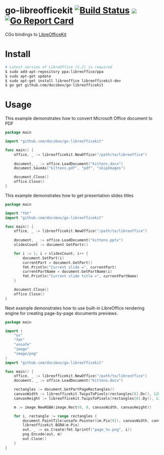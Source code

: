 # go-libreofficekit [![Build Status](https://travis-ci.org/docsbox/go-libreofficekit.svg?branch=master)](https://travis-ci.org/docsbox/go-libreofficekit) [![](https://godoc.org/github.com/docsbox/go-libreofficekit?status.svg)](https://godoc.org/github.com/docsbox/go-libreofficekit) [![Go Report Card](https://goreportcard.com/badge/github.com/docsbox/go-libreofficekit)](https://goreportcard.com/report/github.com/docsbox/go-libreofficekit)
CGo bindings to [LibreOfficeKit](https://docs.libreoffice.org/libreofficekit.html)

# Install
```bash 
# Latest version of LibreOffice (5.2) is required
$ sudo add-apt-repository ppa:libreoffice/ppa 
$ sudo apt-get update
$ sudo apt-get install libreoffice libreofficekit-dev
$ go get github.com/docsbox/go-libreofficekit
```

# Usage

This example demonstrates how to convert Microsoft Office document to PDF

```go
package main

import "github.com/docsbox/go-libreofficekit"

func main() {
    office, _ := libreofficekit.NewOffice("/path/to/libreoffice")
    
    document, _ := office.LoadDocument("kittens.docx")
    document.SaveAs("kittens.pdf", "pdf", "skipImages")

    document.Close()
    office.Close()
}

```

This example demonstrates how to get presentation slides titles

```go
package main

import "fmt"
import "github.com/docsbox/go-libreofficekit"

func main() {
    office, _ := libreofficekit.NewOffice("/path/to/libreoffice")
    
    document, _ := office.LoadDocument("kittens.pptx")
    slidesCount := document.GetParts()

    for i := 1; i < slidesCount; i++ {
        document.SetPart(i)
        currentPart = document.GetPart()
        fmt.Println("Current slide =", currentPart)
        currentPartName = document.GetPartName(i)
        fmt.Println("Current slide title =", currentPartName)
    }

    document.Close()
    office.Close()
}
```

Next example demonstrates how to use built-in LibreOffice rendering engine for creating page-by-page documents previews.

```go
package main

import (
    "os"
    "fmt"
    "unsafe"
    "image"
    "image/png"
)
import "github.com/docsbox/go-libreofficekit"

func main() {
    office, _ := libreofficekit.NewOffice("/path/to/libreoffice")
    document, _ := office.LoadDocument("kittens.docx")

    rectangles := document.GetPartPageRectangles()
    canvasWidth := libreofficekit.TwipsToPixels(rectangles[0].Dx(), 120)
    canvasHeight := libreofficekit.TwipsToPixels(rectangles[0].Dy(), 120)

    m := image.NewRGBA(image.Rect(0, 0, canvasWidth, canvasHeight))

    for i, rectangle := range rectangles {
        document.PaintTile(unsafe.Pointer(&m.Pix[0]), canvasWidth, canvasHeight, rectangle.Min.X, rectangle.Min.Y, rectangle.Dx(), rectangle.Dy())
        libreofficekit.BGRA(m.Pix)
        out, _ := os.Create(fmt.Sprintf("page_%v.png", i))
        png.Encode(out, m)
        out.Close()
    }
}
```
